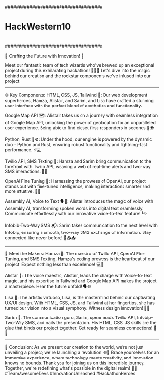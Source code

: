 ####################################
#                                  #
#          HackWestern10           #
#                                  #
####################################

🚀 Crafting the Future with Innovation! 🚀

Meet our fantastic team of tech wizards who've brewed up an exceptional project during this exhilarating hackathon! 🧙‍♂️✨ Let's dive into the magic behind our creation and the rockstar components we've infused into our project:

-------------------------------------------------------------------------------------------------------------------------------------------------------------------------------------------------------------------------------------------
🌐 Key Components:
HTML, CSS, JS, Tailwind 🎨: Our web development superheroes, Hamza, Alistair, and Sarim, and Lisa have crafted a stunning user interface with the perfect blend of aesthetics and functionality.

Google Map API 🗺️: Alistair takes us on a journey with seamless integration of Google Map API, unlocking the power of geolocation for an unparalleled user experience. Being able to find closet first-responders in seconds 📍🌍

Python, Rust 🐍⚙️: Under the hood, our engine is powered by the dynamic duo - Python and Rust, ensuring robust functionality and lightning-fast performance. ⚡💻

Twilio API, SMS Texting 📱: Hamza and Sarim bring communication to the forefront with Twilio API, weaving a web of real-time alerts and two-way SMS interactions. 📨📲

OpenAI Fine Tuning 🧠: Harnessing the prowess of OpenAI, our project stands out with fine-tuned intelligence, making interactions smarter and more intuitive. 🤖💡

Assembly AI, Voice to Text 🗣️📝: Alistar introduces the magic of voice with Assembly AI, transforming spoken words into digital text seamlessly. Communicate effortlessly with our innovative voice-to-text feature! 🎙️✨

Infobib-Two-Way SMS 📬: Sarim takes communication to the next level with Infobip, ensuring a smooth, two-way SMS exchange of information. Stay connected like never before! 🔄📤📥

-------------------------------------------------------------------------------------------------------------------------------------------------------------------------------------------------------------------------------------------

🌟 Meet the Makers:
Hamza 🚀: The maestro of Twilio API, OpenAI Fine Tuning, and SMS Texting, Hamza's coding prowess is the heartbeat of our project. Expect nothing less than excellence! 💻🌟

Alistar 🎤: The voice maestro, Alistair, leads the charge with Voice-to-Text magic, and his expertise in Tailwind and Google Map API makes the project a masterpiece. Hear the future unfold! 🗣️🌐

Lisa 🎨: The artistic virtuoso, Lisa, is the mastermind behind our captivating UX/UI design. With HTML, CSS, JS, and Tailwind at her fingertips, she has turned our vision into a visual symphony. Witness design innovation! 🎨✨

Sarim 📱: The communication guru, Sarim, spearheads Twilio API, Infobip-Two-Way SMS, and nails the presentation. His HTML, CSS, JS skills are the glue that binds our project together. Get ready for seamless connections! 📲🔗

------------------------------------------------------------------------------------------------------------------------------------------------------------------------------------------------------------------------------------------------
🚀 Conclusion:
As we present our creation to the world, we're not just unveiling a project; we're launching a revolution! 🌐💫 Brace yourselves for an immersive experience, where technology meets creativity, and innovation knows no bounds. Thank you for joining us on this incredible journey. Together, we're redefining what's possible in the digital realm! 🚀🌟 #TeamAwesomeDevs #InnovationUnleashed #HackathonHeroes
